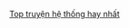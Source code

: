 <div align="center">


[Top truyện hệ thống hay nhất](https://truyenchuhub.com/danhsach/truyen-he-thong-hay)
</div>


